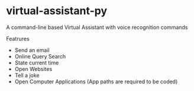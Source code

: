 # virtual-assistant-py

A command-line based Virtual Assistant with voice recognition commands

Featrures
- Send an email
- Online Query Search
- State current time
- Open Websites
- Tell a joke
- Open Computer Applications (App paths are required to be coded)
